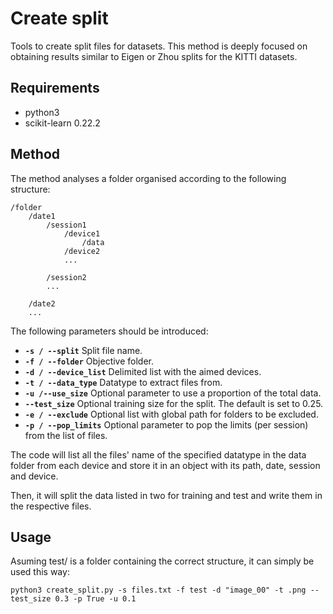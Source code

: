 # Create split

Tools to create split files for datasets. This method is deeply focused on obtaining 
results similar to Eigen or Zhou splits for the KITTI datasets.

## Requirements

* python3
* scikit-learn 0.22.2

## Method

The method analyses a folder organised according to the following structure:

    /folder
        /date1
            /session1
                /device1
                    /data
                /device2
                ...

            /session2
            ...

        /date2
        ...

The following parameters should be introduced:

* **`-s / --split`** Split file name.
* **`-f / --folder`** Objective folder.
* **`-d / --device_list`** Delimited list with the aimed devices.
* **`-t / --data_type`** Datatype to extract files from.
* **`-u /--use_size`** Optional parameter to use a proportion of the total data.
* **`--test_size`** Optional training size for the split. The default is set to 0.25.
* **`-e / --exclude`** Optional list with global path for folders to be excluded.
* **`-p / --pop_limits`** Optional parameter to pop the limits (per session) from the list of files.

The code will list all the files' name of the specified datatype in the data folder from each device
and store it in an object with its path, date, session and device.

Then, it will split the data listed in two for training and test and write them in the respective files.

## Usage

Asuming test/ is a folder containing the correct structure, it can simply be used this way:

    python3 create_split.py -s files.txt -f test -d "image_00" -t .png --test_size 0.3 -p True -u 0.1
